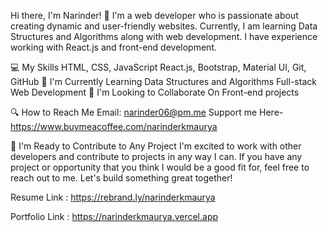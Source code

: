 Hi there, I'm Narinder! 👋
I'm a web developer who is passionate about creating dynamic and user-friendly websites. Currently, I am learning Data Structures and Algorithms along with web development. I have experience working with React.js and front-end development.

💻 My Skills
HTML, CSS, JavaScript
React.js, Bootstrap, Material UI,
Git, GitHub
🌱 I'm Currently Learning
Data Structures and Algorithms
Full-stack Web Development
👥 I'm Looking to Collaborate On
Front-end projects


🔍 How to Reach Me
Email: narinder06@pm.me
Support me Here- https://www.buymeacoffee.com/narinderkmaurya


🤝 I'm Ready to Contribute to Any Project
I'm excited to work with other developers and contribute to projects in any way I can. If you have any project or opportunity that you think I would be a good fit for, feel free to reach out to me. Let's build something great together!
<!---
narinderkmaurya/narinderkmaurya is a ✨ special ✨ repository because its `README.md` (this file) appears on your GitHub profile.
You can click the Preview link to take a look at your changes.
--->


Resume Link : https://rebrand.ly/narinderkmaurya


Portfolio Link : https://narinderkmaurya.vercel.app
